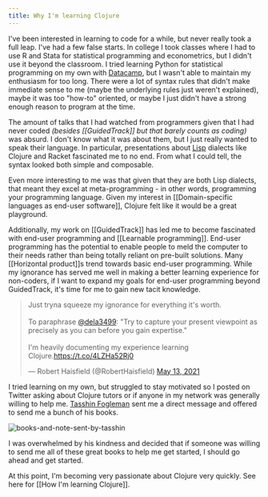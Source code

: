 ```yaml
---
title: Why I'm learning Clojure
---
```

I've been interested in learning to code for a while, but never really took a full leap. I've had a few false starts. In college I took classes where I had to use R and Stata for statistical programming and econometrics, but I didn't use it beyond the classroom. I tried learning Python for statistical programming on my own with [Datacamp](https://www.datacamp.com/), but I wasn't able to maintain my enthusiasm for too long. There were a lot of syntax rules that didn't make immediate sense to me (maybe the underlying rules just weren't explained), maybe it was too "how-to" oriented, or maybe I just didn't have a strong enough reason to program at the time.

The amount of talks that I had watched from programmers given that I had never coded *(besides [[GuidedTrack]] but that barely counts as coding)* was absurd. I don't know what it was about them, but I just really wanted to speak their language. In particular, presentations about [Lisp](https://en.wikipedia.org/wiki/Lisp_(programming_language)) dialects like Clojure and Racket fascinated me to no end. From what I could tell, the syntax looked both simple and composable.

Even more interesting to me was that given that they are both Lisp dialects, that meant they excel at meta-programming - in other words, programming your programming language. Given my interest in [[Domain-specific languages as end-user software]], Clojure felt like it would be a great playground.

Additionally, my work on [[GuidedTrack]] has led me to become fascinated with end-user programming and [[Learnable programming]]. End-user programming has the potential to enable people to meld the computer to their needs rather than being totally reliant on pre-built solutions. Many [[Horizontal product]]s trend towards basic end-user programming. While my ignorance has served me well in making a better learning experience for non-coders, if I want to expand my goals for end-user programming beyond GuidedTrack, it's time for me to gain new tacit knowledge.

<blockquote class="twitter-tweet"><p lang="en" dir="ltr">Just tryna squeeze my ignorance for everything it&#39;s worth. <br><br>To paraphrase <a href="https://twitter.com/dela3499?ref\_src=twsrc%5Etfw">@dela3499</a>: &quot;Try to capture your present viewpoint as precisely as you can before you gain expertise.&quot;<br><br>I&#39;m heavily documenting my experience learning Clojure.<a href="https://t.co/4LZHa52Rj0">https://t.co/4LZHa52Rj0</a></p>&mdash; Robert Haisfield (@RobertHaisfield) <a href="https://twitter.com/RobertHaisfield/status/1392939442470486016?ref\_src=twsrc%5Etfw">May 13, 2021</a></blockquote> <script async src="https://platform.twitter.com/widgets.js" charset="utf-8"></script>

I tried learning on my own, but struggled to stay motivated so I posted on Twitter asking about Clojure tutors or if anyone in my network was generally willing to help me. [Tasshin Fogleman](https://twitter.com/tasshinfogleman) sent me a direct message and offered to send me a bunch of his books. 

![books-and-note-sent-by-tasshin](/assets/blogpics/tasshin-fogleman-gift-of-lisp.png)

I was overwhelmed by his kindness and decided that if someone was willing to send me all of these great books to help me get started, I should go ahead and get started.

At this point, I'm becoming very passionate about Clojure very quickly. See here for [[How I'm learning Clojure]].